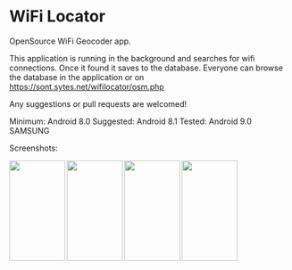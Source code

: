 # WiFi Locator

OpenSource WiFi Geocoder app.

This application is running in the background and searches for wifi connections. Once it found it saves to the database.
Everyone can browse the database in the application or on https://sont.sytes.net/wifilocator/osm.php

Any suggestions or pull requests are welcomed!

Minimum: Android 8.0
Suggested: Android 8.1
Tested: Android 9.0 SAMSUNG

Screenshots:


<img align="left" width="100" height="180" src="https://sont.sytes.net/wifilocator/wifi1.jpg">

<img align="left" width="100" height="180" src="https://sont.sytes.net/wifilocator/wifi2.jpg">

<img align="left" width="100" height="180" src="https://sont.sytes.net/wifilocator/wifi3.jpg">

<img align="left" width="100" height="180" src="https://sont.sytes.net/wifilocator/wifi4.jpg">
